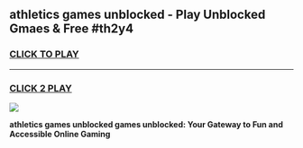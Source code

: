 
## athletics games unblocked - Play Unblocked Gmaes & Free #th2y4
<h3>
<a href="https://premium.freeplayer.one?title=athletics_games_unblocked&ref=03M">CLICK TO PLAY</a></h3>
<hr>

<h3>
<a href="https://premium.freeplayer.one?title=athletics_games_unblocked&ref=03M">CLICK 2 PLAY</a>
  
</h3>

<a href="https://premium.freeplayer.one?title=athletics_games_unblocked&ref=03M"><img src="https://clearcache.store/games.png"></a>


**athletics games unblocked games unblocked: Your Gateway to Fun and Accessible Online Gaming**
